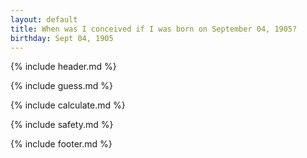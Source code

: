 ```yaml
---
layout: default
title: When was I conceived if I was born on September 04, 1905?
birthday: Sept 04, 1905
---
```


{% include header.md %}

{% include guess.md %}

{% include calculate.md %}

{% include safety.md %}

{% include footer.md %}



